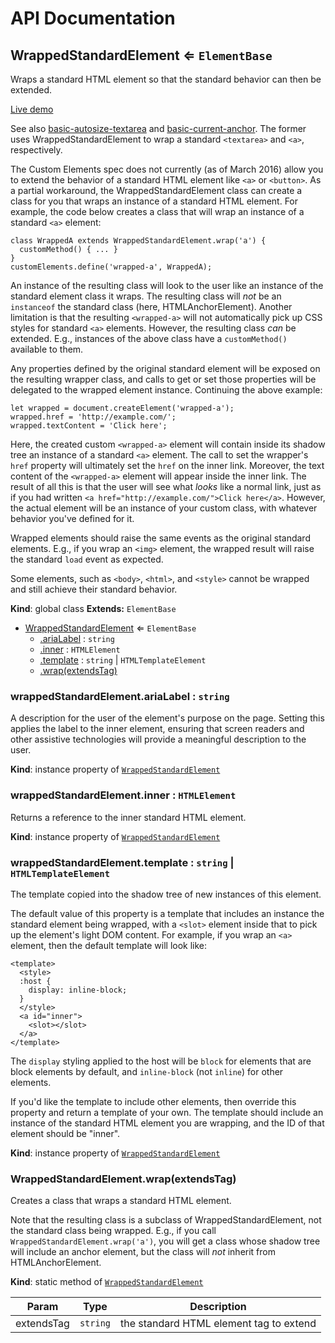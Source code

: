 # API Documentation
<a name="WrappedStandardElement"></a>
## WrappedStandardElement ⇐ <code>ElementBase</code>
Wraps a standard HTML element so that the standard behavior can then be
extended.

[Live demo](http://basicwebcomponents.org/basic-web-components/packages/basic-wrapped-standard-element/)

See also [basic-autosize-textarea](../basic-autosize-textarea) and
[basic-current-anchor](../basic-current-anchor). The former uses
WrappedStandardElement to wrap a standard `<textarea>` and `<a>`,
respectively.

The Custom Elements spec does not currently (as of March 2016) allow you to
extend the behavior of a standard HTML element like `<a>` or `<button>`.
As a partial workaround, the WrappedStandardElement class can create a class
for you that wraps an instance of a standard HTML element. For example, the
code below creates a class that will wrap an instance of a standard `<a>`
element:

    class WrappedA extends WrappedStandardElement.wrap('a') {
      customMethod() { ... }
    }
    customElements.define('wrapped-a', WrappedA);

An instance of the resulting class will look to the user like an instance of
the standard element class it wraps. The resulting class will *not* be an
`instanceof` the standard class (here, HTMLAnchorElement). Another limitation
is that the resulting `<wrapped-a>` will not automatically pick up CSS styles
for standard `<a>` elements. However, the resulting class *can* be extended.
E.g., instances of the above class have a `customMethod()` available to them.

Any properties defined by the original standard element will be exposed on
the resulting wrapper class, and calls to get or set those properties will be
delegated to the wrapped element instance. Continuing the above example:

    let wrapped = document.createElement('wrapped-a');
    wrapped.href = 'http://example.com/';
    wrapped.textContent = 'Click here';

Here, the created custom `<wrapped-a>` element will contain inside its
shadow tree an instance of a standard `<a>` element. The call to set the
wrapper's `href` property will ultimately set the `href` on the inner link.
Moreover, the text content of the `<wrapped-a>` element will appear inside
the inner link. The result of all this is that the user will see what *looks*
like a normal link, just as if you had written
`<a href="http://example.com/">Click here</a>`. However, the actual element
will be an instance of your custom class, with whatever behavior you've
defined for it.

Wrapped elements should raise the same events as the original standard
elements. E.g., if you wrap an `<img>` element, the wrapped result will raise
the standard `load` event as expected.

Some elements, such as `<body>`, `<html>`, and `<style>` cannot be wrapped
and still achieve their standard behavior.

  **Kind**: global class
**Extends:** <code>ElementBase</code>  

* [WrappedStandardElement](#WrappedStandardElement) ⇐ <code>ElementBase</code>
    * [.ariaLabel](#WrappedStandardElement+ariaLabel) : <code>string</code>
    * [.inner](#WrappedStandardElement+inner) : <code>HTMLElement</code>
    * [.template](#WrappedStandardElement+template) : <code>string</code> &#124; <code>HTMLTemplateElement</code>
    * [.wrap(extendsTag)](#WrappedStandardElement.wrap)

<a name="WrappedStandardElement+ariaLabel"></a>
### wrappedStandardElement.ariaLabel : <code>string</code>
A description for the user of the element's purpose on the page. Setting
this applies the label to the inner element, ensuring that screen readers
and other assistive technologies will provide a meaningful description to
the user.

  **Kind**: instance property of <code>[WrappedStandardElement](#WrappedStandardElement)</code>
<a name="WrappedStandardElement+inner"></a>
### wrappedStandardElement.inner : <code>HTMLElement</code>
Returns a reference to the inner standard HTML element.

  **Kind**: instance property of <code>[WrappedStandardElement](#WrappedStandardElement)</code>
<a name="WrappedStandardElement+template"></a>
### wrappedStandardElement.template : <code>string</code> &#124; <code>HTMLTemplateElement</code>
The template copied into the shadow tree of new instances of this element.

The default value of this property is a template that includes an instance
the standard element being wrapped, with a `<slot>` element inside that
to pick up the element's light DOM content. For example, if you wrap an
`<a>` element, then the default template will look like:

    <template>
      <style>
      :host {
        display: inline-block;
      }
      </style>
      <a id="inner">
        <slot></slot>
      </a>
    </template>

The `display` styling applied to the host will be `block` for elements that
are block elements by default, and `inline-block` (not `inline`) for other
elements.

If you'd like the template to include other elements, then override this
property and return a template of your own. The template should include an
instance of the standard HTML element you are wrapping, and the ID of that
element should be "inner".

  **Kind**: instance property of <code>[WrappedStandardElement](#WrappedStandardElement)</code>
<a name="WrappedStandardElement.wrap"></a>
### WrappedStandardElement.wrap(extendsTag)
Creates a class that wraps a standard HTML element.

Note that the resulting class is a subclass of WrappedStandardElement, not
the standard class being wrapped. E.g., if you call
`WrappedStandardElement.wrap('a')`, you will get a class whose shadow tree
will include an anchor element, but the class will *not* inherit from
HTMLAnchorElement.

  **Kind**: static method of <code>[WrappedStandardElement](#WrappedStandardElement)</code>

| Param | Type | Description |
| --- | --- | --- |
| extendsTag | <code>string</code> | the standard HTML element tag to extend |

